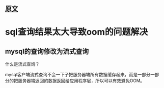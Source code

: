 ## [原文](https://blog.csdn.net/h2604396739/article/details/90412718)

# sql查询结果太大导致oom的问题解决

## mysql的查询修改为流式查询

什么是流式查询？ 

mysql客户端流式查询不会一下子把服务器端所有数据缓存起来，而是一部分一部分的把服务器端返回的数据返回给应用程序层，所以可以有效避免OOM。
